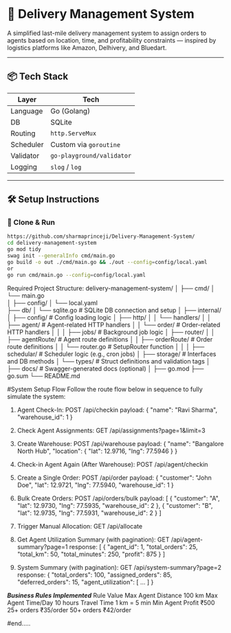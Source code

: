 # 🚚 Delivery Management System

A simplified last-mile delivery management system to assign orders to agents based on location, time, and profitability constraints — inspired by logistics platforms like Amazon, Delhivery, and Bluedart.

---

## 📦 Tech Stack

| Layer      | Tech              |
|------------|-------------------|
| Language   | Go (Golang)       |
| DB         | SQLite            |
| Routing    | `http.ServeMux`   |
| Scheduler  | Custom via `goroutine` |
| Validator  | `go-playground/validator` |
| Logging    | `slog` / `log`    |

---

## 🛠 Setup Instructions

### 🔁 Clone & Run

```bash
https://github.com/sharmaprinceji/Delivery-Management-System/
cd delivery-management-system
go mod tidy
swag init --generalInfo cmd/main.go
go build -o out ./cmd/main.go && ./out --config=config/local.yaml
or
go run cmd/main.go --config=config/local.yaml

```

Required Project Structure:
delivery-management-system/
│
├── cmd/
│   └── main.go                        
│
├── config/
│   └── local.yaml                      
├── db/
│   └── sqlite.go                       # SQLite DB connection and setup
│
├── internal/
│   ├── config/                         # Config loading logic
│   ├── http/
│   │   └── handlers/
│   │       ├── agent/                 # Agent-related HTTP handlers
│   │       └── order/                 # Order-related HTTP handlers
│   │
│   ├── jobs/                           # Background job logic
│   ├── router/
│   │   ├── agentRoute/                # Agent route definitions
│   │   ├── orderRoute/                # Order route definitions
│   │   └── router.go                  # SetupRouter function
│   │
│   ├── schedular/                      # Scheduler logic (e.g., cron jobs)
│   ├── storage/                        # Interfaces and DB methods
│   └── types/                          # Struct definitions and validation tags
│
├── docs/                               # Swagger-generated docs (optional)
│
├── go.mod
├── go.sum
└── README.md                          



#System Setup Flow
Follow the route flow below in sequence to fully simulate the system:
1. Agent Check-In:
POST /api/checkin
payload:
{
  "name": "Ravi Sharma",
  "warehouse_id": 1
}

2. Check Agent Assignments:
GET /api/assignments?page=1&limit=3

3. Create Warehouse:
POST /api/warehouse
payload:
{
  "name": "Bangalore North Hub",
  "location": {
    "lat": 12.9716,
    "lng": 77.5946
  }
}


4. Check-in Agent Again (After Warehouse):
POST /api/agent/checkin

5. Create a Single Order:
POST /api/order
payload:
{
  "customer": "John Doe",
  "lat": 12.9721,
  "lng": 77.5940,
  "warehouse_id": 1
}

6. Bulk Create Orders:
POST /api/orders/bulk
payload:
[
  {
    "customer": "A",
    "lat": 12.9730,
    "lng": 77.5935,
    "warehouse_id": 2
  },
  {
    "customer": "B",
    "lat": 12.9735,
    "lng": 77.5931,
    "warehouse_id": 2
  }
]

7. Trigger Manual Allocation:
GET /api/allocate

8. Get Agent Utilization Summary (with pagination):
GET /api/agent-summary?page=1
response:
[
  {
    "agent_id": 1,
    "total_orders": 25,
    "total_km": 50,
    "total_minutes": 250,
    "profit": 875
  }
]

9. System Summary (with pagination):
GET /api/system-summary?page=2
response:
{
  "total_orders": 100,
  "assigned_orders": 85,
  "deferred_orders": 15,
  "agent_utilization": [ ... ]
}


***Business Rules Implemented***
Rule	Value
Max Agent Distance	100 km
Max Agent Time/Day	10 hours
Travel Time	1 km = 5 min
Min Agent Profit	₹500
25+ orders	₹35/order
50+ orders	₹42/order

#end.....


  

